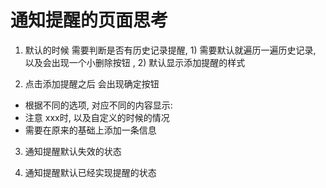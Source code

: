 # 通知提醒的页面思考

1. 默认的时候
需要判断是否有历史记录提醒, 1) 需要默认就遍历一遍历史记录, 以及会出现一个小删除按钮
                        , 2) 默认显示添加提醒的样式

2. 点击添加提醒之后
会出现确定按钮
- 根据不同的选项, 对应不同的内容显示: 
- 注意 xxx时, 以及自定义的时候的情况
- 需要在原来的基础上添加一条信息

3. 通知提醒默认失效的状态

4. 通知提醒默认已经实现提醒的状态